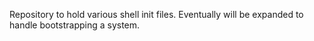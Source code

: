 Repository to hold various shell init files. Eventually will be expanded to handle bootstrapping a system.
